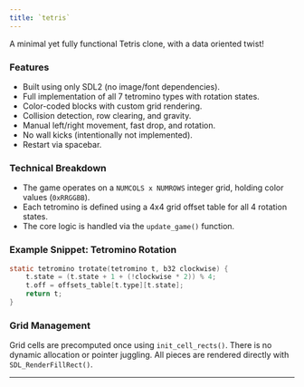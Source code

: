 ```yaml
---
title: `tetris`
---
```


A minimal yet fully functional Tetris clone, with a data oriented twist!

### Features

- Built using only SDL2 (no image/font dependencies).
- Full implementation of all 7 tetromino types with rotation states.
- Color-coded blocks with custom grid rendering.
- Collision detection, row clearing, and gravity.
- Manual left/right movement, fast drop, and rotation.
- No wall kicks (intentionally not implemented).
- Restart via spacebar.

### Technical Breakdown

- The game operates on a `NUMCOLS x NUMROWS` integer grid, holding color values (`0xRRGGBB`).
- Each tetromino is defined using a 4x4 grid offset table for all 4 rotation states.
- The core logic is handled via the `update_game()` function.

### Example Snippet: Tetromino Rotation

```c
static tetromino trotate(tetromino t, b32 clockwise) {
    t.state = (t.state + 1 + (!clockwise * 2)) % 4;
    t.off = offsets_table[t.type][t.state];
    return t;
}
```

### Grid Management

Grid cells are precomputed once using `init_cell_rects()`. There is no dynamic allocation or pointer juggling. All pieces are rendered directly with `SDL_RenderFillRect()`.

---

